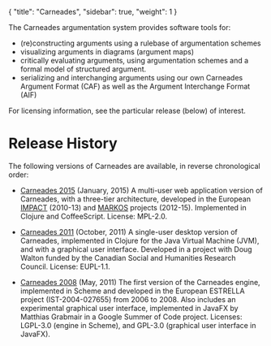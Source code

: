 {
  "title": "Carneades",
  "sidebar": true,
  "weight": 1
}

The Carneades argumentation system provides software tools for: 

- (re)constructing arguments using a rulebase of argumentation schemes
- visualizing arguments in diagrams (argument maps)
- critically evaluating arguments, using argumentation schemes and a
  formal model of structured argument.
- serializing and interchanging arguments using our own
  Carneades Argument Format (CAF) as well as the Argument Interchange Format
  (AIF)

For licensing information, see the particular release (below) of
interest.

# Release History

The following versions of Carneades are available, in reverse
chronological order:

- [Carneades 2015](https://github.com/carneades/carneades) (January,
  2015) A multi-user web application version of Carneades, with a
  three-tier architecture, developed in the European
  [IMPACT](http://www.policy-impact.eu/) (2010-13) and
  [MARKOS](http://www.markosproject.eu/) projects
  (2012-15). Implemented in Clojure and CoffeeScript. License: MPL-2.0.

- [Carneades 2011](https://github.com/carneades/carneades-2011)
  (October, 2011) A single-user desktop version of Carneades,
  implemented in Clojure for the Java Virtual Machine (JVM), and with
  a graphical user interface.  Developed in a project with Doug Walton
  funded by the Canadian Social and Humanities Research
  Council. License: EUPL-1.1.

- [Carneades 2008](https://github.com/carneades/carneades-2008) (May,
  2011) The first version of the Carneades engine, implemented in
  Scheme and developed in the European ESTRELLA project
  (IST-2004-027655) from 2006 to 2008. Also includes an experimental
  graphical user interface, implemented in JavaFX by Matthias Grabmair
  in a Google Summer of Code project.  Licenses: LGPL-3.0 (engine in
  Scheme), and GPL-3.0 (graphical user interface in JavaFX).

